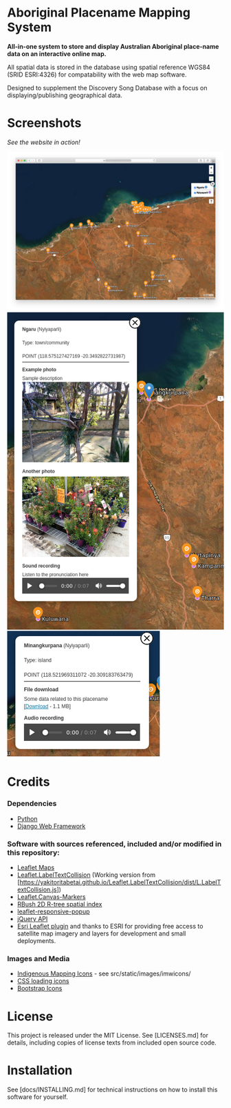 Aboriginal Placename Mapping System
===================================

**All-in-one system to store and display Australian Aboriginal place-name data on an interactive online map.**

All spatial data is stored in the database using spatial reference WGS84 (SRID ESRI:4326) for compatability with the web map software.

Designed to supplement the Discovery Song Database with a focus on displaying/publishing geographical data.

Screenshots
===========
*See the website in action!*

![](docs/media/maps_page.jpg)
![](docs/media/place_popup.png)
![](docs/media/place_info_file.png)

Credits
=======
### Dependencies
- [Python](https://www.python.org/)
- [Django Web Framework](https://www.djangoproject.com/)

### Software with sources referenced, included and/or modified in this repository:

- [Leaflet Maps](https://leafletjs.com)
- [Leaflet.LabelTextCollision](https://github.com/yakitoritabetai/Leaflet.LabelTextCollision)
  (Working version from [https://yakitoritabetai.github.io/Leaflet.LabelTextCollision/dist/L.LabelTextCollision.js])
- [Leaflet.Canvas-Markers](https://github.com/corg/Leaflet.Canvas-Markers)
- [RBush 2D R-tree spatial index](https://github.com/mourner/rbush)
- [leaflet-responsive-popup](https://github.com/yafred/leaflet-responsive-popup)
- [jQuery API](https://jquery.org/)
- [Esri Leaflet plugin](https://github.com/esri/esri-leaflet)
  and thanks to ESRI for providing free access to satellite map imagery and layers for development and small deployments.

### Images and Media
- [Indigenous Mapping Icons](https://www.imwaustralia.com/resources) - see src/static/images/imwicons/
- [CSS loading icons](https://github.com/lukehaas/css-loaders)
- [Bootstrap Icons](https://github.com/twbs/icons)

License
=======
This project is released under the MIT License. See [LICENSES.md] for details, including copies of license texts from included open source code.

Installation
============

See [docs/INSTALLING.md] for technical instructions on how to install this software for yourself.

